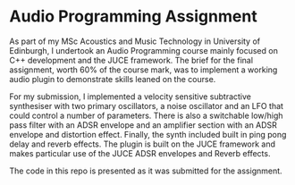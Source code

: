 # Audio Programming Assignment

As part of my MSc Acoustics and Music Technology in University of Edinburgh, I undertook an Audio Programming course mainly focused on C++ development and the JUCE framework. The brief for the final assignment, worth 60% of the course mark, was to implement a working audio plugin to demonstrate skills leaned on the course. 

For my submission, I implemented a velocity sensitive subtractive synthesiser with two primary oscillators, a noise oscillator and an LFO that could control a number of parameters. There is also a switchable low/high pass filter with an ADSR envelope and an amplifier section with an ADSR envelope and distortion effect. Finally, the synth included built in ping pong delay and reverb effects. The plugin is built on the JUCE framework and makes particular use of the JUCE ADSR envelopes and Reverb effects. 

The code in this repo is presented as it was submitted for the assignment.
